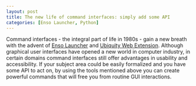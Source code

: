 ```yaml
---
layout: post
title: The new life of command interfaces: simply add some API
categories: [Enso Launcher, Python]
---
```


Command interfaces - the integral part of life in 1980s -  gain a new breath with the advent of 
[Enso Launcher](https://gchristensen.github.io/enso-portable/) and 
[Ubiquity Web Extension](https://gchristensen.github.io/ubiquitywe/). Although graphical user interfaces
have opened a new world in computer industry, in certain domains command interfaces still offer
advantages in usability and accessibility. If your subject area could be easily formalized and you have some API
to act on, by using the tools mentioned above you can create powerful commands that will free you from 
routine GUI interactions.


